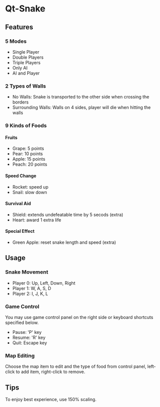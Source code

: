 Qt-Snake
===

## Features
### 5 Modes
- Single Player
- Double Players
- Triple Players
- Only AI
- AI and Player

### 2 Types of Walls
- No Walls: Snake is transported to the other side when crossing the borders
- Surrounding Walls: Walls on 4 sides, player will die when hitting the walls

### 9 Kinds of Foods
#### Fruits
- Grape: 5 points
- Pear: 10 points
- Apple: 15 points
- Peach: 20 points

#### Speed Change
- Rocket: speed up
- Snail: slow down

#### Survival Aid
- Shield: extends undefeatable time by 5 secods (extra)
- Heart: award 1 extra life

#### Special Effect
- Green Apple: reset snake length and speed (extra)

## Usage
### Snake Movement
- Player 0: Up, Left, Down, Right
- Player 1: W, A, S, D
- Player 2: I, J, K, L

### Game Control
You may use game control panel on the right side or keyboard shortcuts specified below.

- Pause: 'P' key
- Resume: 'R' key
- Quit: Escape key

### Map Editing
Choose the map item to edit and the type of food from control panel, left-click to add item, right-click to remove.

## Tips

To enjoy best experience, use 150% scaling.